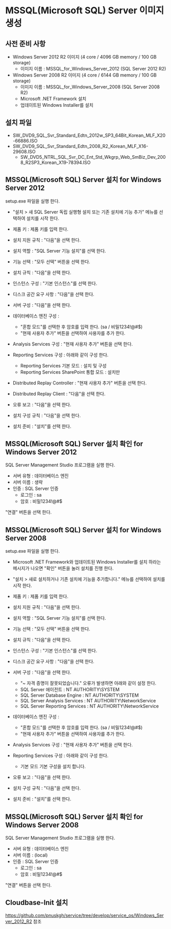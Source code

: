 # MSSQL(Microsoft SQL) Server 이미지 생성

## 사전 준비 사항

* Windows Server 2012 R2 이미지 (4 core / 4096 GB memory / 100 GB storage)
  * 이미지 이름 : MSSQL_for_Windows_Server_2012 (SQL Server 2012 R2)
* Windows Server 2008 R2 이미지 (4 core / 6144 GB memory / 100 GB storage)
  * 이미지 이름 : MSSQL_for_Windows_Server_2008 (SQL Server 2008 R2)
  * Microsoft .NET Framework 설치
  * 업데이트된 Windows Installer를 설치

## 설치 파일

* SW_DVD9_SQL_Svr_Standard_Edtn_2012w_SP3_64Bit_Korean_MLF_X20-66886.ISO
* SW_DVD9_SQL_Svr_Standard_Edtn_2008_R2_Korean_MLF_X16-29608.ISO
  * SW_DVD5_NTRL_SQL_Svr_DC_Ent_Std_Wkgrp_Web_SmBiz_Dev_2008_R2SP3_Korean_X19-78394.ISO

## MSSQL(Microsoft SQL) Server 설치 for Windows Server 2012

setup.exe 파일을 실행 한다.  

* "설치 > 새 SQL Server 독립 실행형 설치 또는 기존 설치에 기능 추가" 메뉴를 선택하여 설치를 시작 한다.  
* 제품 키 : 제품 키를 입력 한다.

* 설치 지원 규칙 : "다음"을 선택 한다.
* 설치 역할 : "SQL Server 기능 설치"를 선택 한다.  
* 기능 선택 : "모두 선택" 버튼을 선택 한다.  
* 설치 규칙 : "다음"을 선택 한다.
* 인스턴스 구성 : "기본 인스턴스"를 선택 한다.  
* 디스크 공간 요구 사항 : "다음"을 선택 한다.
* 서버 구성 : "다음"을 선택 한다.
* 데이터베이스 엔진 구성 :
  * "혼합 모드"를 선택한 후 암호를 입력 한다. (sa / 비밀1234!@#$)
  * "현재 사용자 추가" 버튼을 선택하여 사용자를 추가 한다.
* Analysis Services 구성 : "현재 사용자 추가" 버튼을 선택 한다.
* Reporting Services 구성 : 아래와 같이 구성 한다.
  * Reporting Services 기본 모드 : 설치 및 구성
  * Reporting Services SharePoint 통합 모드 : 설치만
* Distributed Replay Controller : "현재 사용자 추가" 버튼을 선택 한다.
* Distributed Replay Client : "다음"을 선택 한다.
* 오류 보고 : "다음"을 선택 한다.
* 설치 구성 규칙 : "다음"을 선택 한다.
* 설치 준비 : "설치"를 선택 한다.

## MSSQL(Microsoft SQL) Server 설치 확인 for Windows Server 2012

SQL Server Management Studio 프로그램을 실행 한다.
* 서버 유형 : 데이터베이스 엔진
* 서버 이름 : 생략
* 인증 : SQL Server 인증
  * 로그인 : sa
  * 암호 : 비밀1234!@#$

"연결" 버튼을 선택 한다.

## MSSQL(Microsoft SQL) Server 설치 for Windows Server 2008

setup.exe 파일을 실행 한다.

* Microsoft .NET Framework와 업데이트된 Windows Installer를 설치 하라는 메시지가 나오면 "확인" 버튼을 눌러 설치를 진행 한다.

* "설치 > 새로 설치하거나 기존 설치에 기능을 추가합니다." 메뉴를 선택하여 설치를 시작 한다.
* 제품 키 : 제품 키를 입력 한다.

* 설치 지원 규칙 : "다음"을 선택 한다.
* 설치 역할 : "SQL Server 기능 설치"를 선택 한다.
* 기능 선택 : "모두 선택" 버튼을 선택 한다.
* 설치 규칙 : "다음"을 선택 한다.
* 인스턴스 구성 : "기본 인스턴스"를 선택 한다.
* 디스크 공간 요구 사항 : "다음"을 선택 한다.
* 서버 구성 : "다음"을 선택 한다.
  * "~ 자격 증명이 잘못되었습니다." 오류가 발생하면 아래와 같이 설정 한다.
  * SQL Server 에이전트 : NT AUTHORITY\SYSTEM
  * SQL Server Database Engine : NT AUTHORITY\SYSTEM
  * SQL Server Analysis Services : NT AUTHORITY\NetworkService
  * SQL Server Reporting Services : NT AUTHORITY\NetworkService
* 데이터베이스 엔진 구성 :
  * "혼합 모드"를 선택한 후 암호를 입력 한다. (sa / 비밀1234!@#$)
  * "현재 사용자 추가" 버튼을 선택하여 사용자를 추가 한다.
* Analysis Services 구성 : "현재 사용자 추가" 버튼을 선택 한다.
* Reporting Services 구성 : 아래와 같이 구성 한다.
  * 기본 모드 기본 구성을 설치 합니다.
* 오류 보고 : "다음"을 선택 한다.
* 설치 구성 규칙 : "다음"을 선택 한다.
* 설치 준비 : "설치"를 선택 한다.

## MSSQL(Microsoft SQL) Server 설치 확인 for Windows Server 2008

SQL Server Management Studio 프로그램을 실행 한다.
* 서버 유형 : 데이터베이스 엔진
* 서버 이름 : (local)
* 인증 : SQL Server 인증
  * 로그인 : sa
  * 암호 : 비밀1234!@#$

"연결" 버튼을 선택 한다.

## Cloudbase-Init 설치

https://github.com/pnuskgh/service/tree/develop/service_os/Windows_Server_2012_R2 참조

